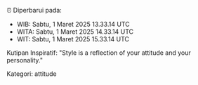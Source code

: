⏰ Diperbarui pada:
- WIB: Sabtu, 1 Maret 2025 13.33.14 UTC
- WITA: Sabtu, 1 Maret 2025 14.33.14 UTC
- WIT: Sabtu, 1 Maret 2025 15.33.14 UTC

Kutipan Inspiratif:
"Style is a reflection of your attitude and your personality."


Kategori: attitude

